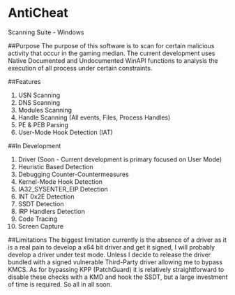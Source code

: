 # AntiCheat
Scanning Suite - Windows

##Purpose
The purpose of this software is to scan for certain malicious activity that occur in the gaming median. The current development uses Native Documented and Undocumented WinAPI functions to analysis the execution of all process under certain constraints.

##Features
1. USN Scanning 
2. DNS Scanning
3. Modules Scanning 
4. Handle Scanning (All events, Files, Process Handles)
5. PE & PEB Parsing
6. User-Mode Hook Detection (IAT)
 
##In Development
1. Driver (Soon - Current development is primary focused on User Mode)
2. Heuristic Based Detection
3. Debugging Counter-Countermeasures
4. Kernel-Mode Hook Detection
5. IA32_SYSENTER_EIP Detection
6. INT 0x2E Detection
7. SSDT Detection
8. IRP Handlers Detection
9. Code Tracing
10. Screen Capture

##Limitations
The biggest limitation currently is the absence of a driver as it is a real pain to develop a x64 bit driver and get it signed, I will probably develop a driver under test mode. Unless I decide to release the driver bundled with a signed vulnerable Third-Party driver allowing me to bypass KMCS. As for bypassing KPP (PatchGuard) it is relatively straightforward to disable these checks with a KMD and hook the SSDT, but a large investment of time is required. So all in all soon. 
